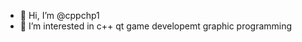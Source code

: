- 👋 Hi, I’m @cppchp1
- 👀 I’m interested in c++ qt game developemt graphic programming

<!---
cppchp1/cppchp1 is a ✨ special ✨ repository because its `README.md` (this file) appears on your GitHub profile.
You can click the Preview link to take a look at your changes.
--->
